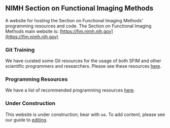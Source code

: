 ## NIMH Section on Functional Imaging Methods
A website for hosting the Section on Functional Imaging Methods' programming
resources and code.
The Section on Functional Imaging Methods main website is: [https://fim.nimh.nih.gov](https://fim.nimh.nih.gov)

### Git Training
We have curated some Git resources for the usage of both SFIM and other
scientific programmers and researchers.
Please see these resources [here][1].

### Programming Resources
We have a list of recommended programming resources [here][programming].

### Under Construction
This website is under construction; bear with us.
To add content, please see our guide to [editing][2].

[1]: <git.md>
[2]: <editing.md>
[programming]: <programming.md>
